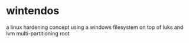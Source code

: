 # wintendos
a linux hardening concept using a windows filesystem on top of luks and lvm multi-partitioning root
